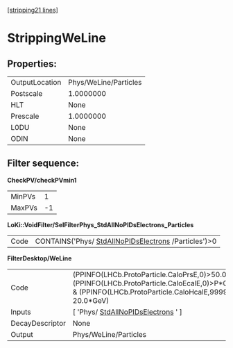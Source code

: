 [[stripping21 lines]](./stripping21-index)

# StrippingWeLine

## Properties:

|                |                       |
|----------------|-----------------------|
| OutputLocation | Phys/WeLine/Particles |
| Postscale      | 1.0000000             |
| HLT            | None                  |
| Prescale       | 1.0000000             |
| L0DU           | None                  |
| ODIN           | None                  |

## Filter sequence:

**CheckPV/checkPVmin1**

|        |     |
|--------|-----|
| MinPVs | 1   |
| MaxPVs | -1  |

**LoKi::VoidFilter/SelFilterPhys_StdAllNoPIDsElectrons_Particles**

|      |                                                                                              |
|------|----------------------------------------------------------------------------------------------|
| Code | CONTAINS('Phys/ [StdAllNoPIDsElectrons](./stripping21-stdallnopidselectrons) /Particles')\>0 |

**FilterDesktop/WeLine**

|                 |                                                                                                                                                           |
|-----------------|-----------------------------------------------------------------------------------------------------------------------------------------------------------|
| Code            | (PPINFO(LHCb.ProtoParticle.CaloPrsE,0)\>50.0) & (PPINFO(LHCb.ProtoParticle.CaloEcalE,0)\>P\*0.1) & (PPINFO(LHCb.ProtoParticle.CaloHcalE,99999) 20.0\*GeV) |
| Inputs          | [ 'Phys/ [StdAllNoPIDsElectrons](./stripping21-stdallnopidselectrons) ' ]                                                                               |
| DecayDescriptor | None                                                                                                                                                      |
| Output          | Phys/WeLine/Particles                                                                                                                                     |
